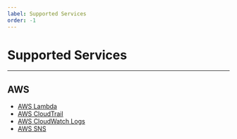 ```yaml
---
label: Supported Services
order: -1
---
```


# Supported Services

---

## AWS

- [AWS Lambda](https://aws.amazon.com/lambda/)
- [AWS CloudTrail](https://aws.amazon.com/cloudtrail/)
- [AWS CloudWatch Logs](https://docs.aws.amazon.com/AmazonCloudWatch/latest/logs/WhatIsCloudWatchLogs.html)
- [AWS SNS](https://aws.amazon.com/sns/)

